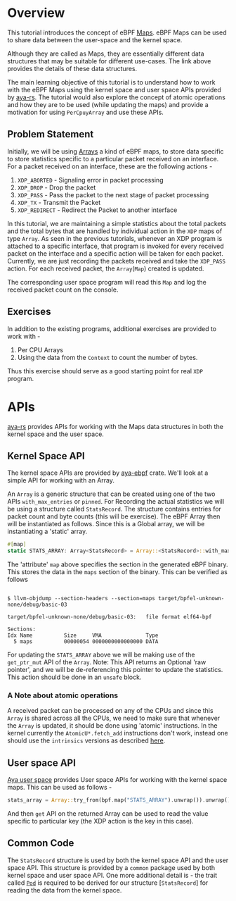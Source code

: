 # Overview

This tutorial introduces the concept of eBPF [Maps](https://docs.cilium.io/en/stable/bpf/architecture/#maps). eBPF Maps can be used to share data between the user-space and the kernel space.

Although they are called as Maps, they are essentially different data structures that may be suitable for different use-cases. The link above provides the details of these data structures.

The main learning objective of this tutorial is to understand how to work with the eBPF Maps using the kernel space and user space APIs provided by [aya-rs](https://aya-rs.dev/aya/). The tutorial would also explore the concept of atomic operations and how they are to be used (while updating the maps) and provide a motivation for using `PerCpuyArray` and use these APIs.

## Problem Statement

Initially, we will be using [Arrays](https://docs.aya-rs.dev/aya_ebpf/maps/array/struct.array) a kind of eBPF maps, to store data specific to store statistics specific to a particular packet received on an interface. For a packet received on an interface, these are the following actions -
1. `XDP_ABORTED` - Signaling error in packet processing
2. `XDP_DROP` - Drop the packet
3. `XDP_PASS` - Pass the packet to the next stage of packet processing
4. `XDP_TX` - Transmit the Packet
5. `XDP_REDIRECT` - Redirect the Packet to another interface

In this tutorial, we are maintaining a simple statistics about the total packets and the total bytes that are handled by individual action in the `XDP` maps of type `Array`. As seen in the previous tutorials, whenever an XDP program is attached to a specific interface, that program is invoked for every received packet on the interface and a specific action will be taken for each packet. Currently, we are just recording the packets received and take the `XDP_PASS` action. For each received packet, the `Array`(`Map`) created is updated.

The corresponding user space program will read this `Map` and log the received packet count on the console.

## Exercises

In addition to the existing programs, additional exercises are provided to work with -

1. Per CPU Arrays
2. Using the data from the `Context` to count the number of bytes.

Thus this exercise should serve as a good starting point for real `XDP` program.

# APIs

[aya-rs](https://aya-rs.dev/aya/) provides APIs for working with the Maps data structures in both the kernel space and the user space.

## Kernel Space API

The kernel space APIs are provided by [aya-ebpf](https://docs.aya-rs.dev/aya_ebpf/) crate. We'll look at a simple API for working with an Array.

An `Array` is a generic structure that can be created using one of the two APIs `with_max_entries` or `pinned`. For Recording the actual statistics we will be using a structure called `StatsRecord`. The structure contains entries for packet count and byte counts (this will be exercise). The eBPF Array then will be instantiated as follows. Since this is a Global array, we will be instantiating a 'static' array.


```rust
#[map]
static STATS_ARRAY: Array<StatsRecord> = Array::<StatsRecord>::with_max_entries(XDP_ACTION_MAX, 0);
```

The 'attribute' `map` above specifies the section in the generated eBPF binary. This stores the data in the `maps` section of the binary. This can be verified as follows

```shell

$ llvm-objdump --section-headers --section=maps target/bpfel-unknown-none/debug/basic-03

target/bpfel-unknown-none/debug/basic-03:	file format elf64-bpf

Sections:
Idx Name          Size     VMA              Type
  5 maps          00000054 0000000000000000 DATA
```

For updating the `STATS_ARRAY` above we will be making use of the `get_ptr_mut` API of the `Array`. Note: This API returns an Optional 'raw pointer', and we will be de-referencing this pointer to update the statistics. This action should be done in an `unsafe` block.


### A Note about atomic operations

A received packet can be processed on any of the CPUs and since this `Array` is shared across all the CPUs, we need to make sure that whenever the `Array` is updated, it should be done using 'atomic' instructions. In the kernel currently the `AtomicU*.fetch_add` instructions don't work, instead one should use the `intrinsics` versions as described [here](https://rust.docs.kernel.org/core/intrinsics/index.html).


## User space API

[Aya user space](https://docs.aya-rs.dev/aya/) provides User space APIs for working with the kernel space maps. This can be used as follows -

```rust
stats_array = Array::try_from(bpf.map("STATS_ARRAY").unwrap()).unwrap();
```
And then `get` API on the returned Array can be used to read the value specific to particular key (the XDP action is the key in this case).


## Common Code

The `StatsRecord` structure is used by both the kernel space API and the user space API. This structure is provided by a `common` package used by both kernel space and user space API. One more additional detail is - the trait called [`Pod`](https://docs.aya-rs.dev/aya/trait.pod) is required to be derived for our structure [`StatsRecord`] for reading the data from the kernel space.
